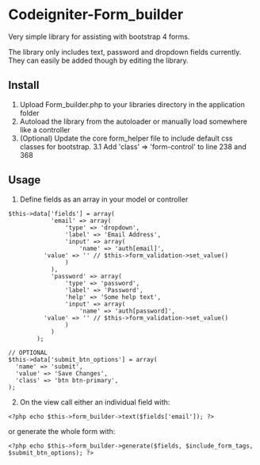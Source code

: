 # Codeigniter-Form_builder
Very simple library for assisting with bootstrap 4 forms.

The library only includes text, password and dropdown fields currently. They can easily be added though by editing the library.

## Install

1. Upload Form_builder.php to your libraries directory in the application folder
2. Autoload the library from the autoloader or manually load somewhere like a controller
3. (Optional) Update the core form_helper file to include default css classes for bootstrap.
3.1 Add 'class' => 'form-control' to line 238 and 368

## Usage

1. Define fields as an array in your model or controller

~~~~
$this->data['fields'] = array(
			'email' => array(
				'type' => 'dropdown',
				'label' => 'Email Address',
				'input' => array(
					'name' => 'auth[email]',
          'value' => '' // $this->form_validation->set_value()
				)
			),
			'password' => array(
				'type' => 'password',
				'label' => 'Password',
				'help' => 'Some help text',
				'input' => array(
					'name' => 'auth[password]',
          'value' => '' // $this->form_validation->set_value()
				)
			)
		);
    
// OPTIONAL
$this->data['submit_btn_options'] = array(
  'name' => 'submit',
  'value' => 'Save Changes',
  'class' => 'btn btn-primary',
);
~~~~

2. On the view call either an individual field with:
~~~~
<?php echo $this->form_builder->text($fields['email']); ?>
~~~~

or generate the whole form with: 
~~~~
<?php echo $this->form_builder->generate($fields, $include_form_tags, $submit_btn_options); ?>
~~~~
